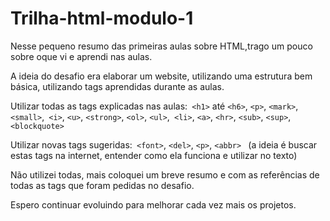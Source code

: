 # Trilha-html-modulo-1

Nesse pequeno resumo das primeiras aulas sobre HTML,trago um pouco sobre oque vi e aprendi nas aulas.

A ideia do desafio era elaborar um website, utilizando uma estrutura bem básica, utilizando tags aprendidas durante as aulas.

Utilizar todas as tags explicadas nas aulas:``` <h1>``` até ```<h6>```, ```<p>```, ```<mark>```,``` <small>```,``` <i>```, ```<u>```, ```<strong>```, ```<ol>```, ```<ul>```,``` <li>```, ```<a>```, ```<hr>```, ```<sub>```, ```<sup>```,``` <blockquote> ```

Utilizar novas tags sugeridas:``` <font>```, ```<del>```, ```<p>```, ```<abbr> ``` (a ideia é buscar estas tags na internet, entender como ela funciona e utilizar no texto)

Não utilizei todas, mais coloquei um breve resumo e com as referências de todas as tags que foram pedidas no desafio.

Espero continuar evoluindo para melhorar cada vez mais os projetos.
